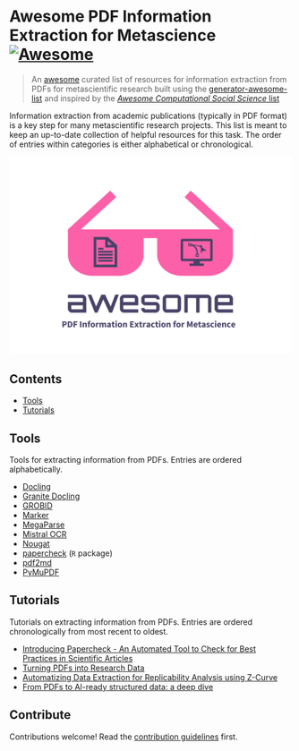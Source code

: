 # Awesome PDF Information Extraction for Metascience [![Awesome](https://awesome.re/badge.svg)](https://awesome.re)

> An [awesome](https://github.com/sindresorhus/awesome) curated list of resources for information extraction from PDFs for metascientific research
> built using the [generator-awesome-list](https://github.com/dar5hak/generator-awesome-list) and inspired by the [*Awesome Computational Social Science* list](https://github.com/gesiscss/awesome-computational-social-science)

Information extraction from academic publications (typically in PDF format) is a key step for many metascientific research projects. This list is meant to keep an up-to-date collection of helpful resources for this task. The order of entries within categories is either alphabetical or chronological.

![logo](logo.png)


## Contents

- [Tools](#tools)
- [Tutorials](#tutorials)


## Tools

Tools for extracting information from PDFs. Entries are ordered alphabetically.

- [Docling](https://docling-project.github.io/docling/)
- [Granite Docling](https://huggingface.co/ibm-granite/granite-docling-258M)
- [GROBID](https://github.com/kermitt2/grobid)
- [Marker](https://github.com/datalab-to/marker)
- [MegaParse](https://github.com/QuivrHQ/MegaParse)
- [Mistral OCR](https://mistral.ai/news/mistral-ocr)
- [Nougat](https://facebookresearch.github.io/nougat/)
- [papercheck](https://github.com/scienceverse/papercheck/) (`R` package)
- [pdf2md](https://github.com/mrmps/pdf2md)
- [PyMuPDF](https://pymupdf.readthedocs.io/en/latest/)


## Tutorials

Tutorials on extracting information from PDFs. Entries are ordered chronologically from most recent to oldest.

- [Introducing Papercheck - An Automated Tool to Check for Best Practices in Scientific Articles](https://daniellakens.blogspot.com/2025/06/introducing-papercheck.html)
- [Turning PDFs into Research Data](https://berd-nfdi.github.io/turning-pdfs-into-research-data.io/)
- [Automatizing Data Extraction for Replicability Analysis using Z-Curve](https://github.com/julianquandt/zcurve_autorep)
- [From PDFs to AI-ready structured data: a deep dive](https://explosion.ai/blog/pdfs-nlp-structured-data)


## Contribute

Contributions welcome! Read the [contribution guidelines](contributing.md) first.
